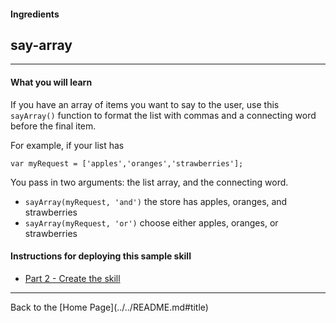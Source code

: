 #### Ingredients
## say-array <a id="title"></a>
<hr />


#### What you will learn

If you have an array of items you want to say to the user, use this ```sayArray()``` function to format the list with commas and a connecting word before the final item.

For example, if your list has

```
var myRequest = ['apples','oranges','strawberries'];
```

You pass in two arguments: the list array, and the connecting word.
 + ```sayArray(myRequest, 'and')```   the store has apples, oranges, and strawberries
 + ```sayArray(myRequest, 'or')```    choose either apples, oranges, or strawberries



#### Instructions for deploying this sample skill

 * [Part 2 - Create the skill](./PAGE2.md#title)


<hr />
Back to the [Home Page](../../README.md#title)



